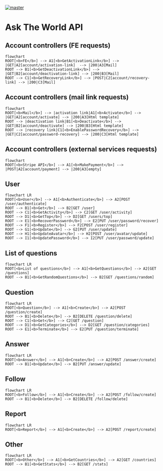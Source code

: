 [![master](https://github.com/Karmello/ask-the-world-api/actions/workflows/main.yml/badge.svg)](https://github.com/Karmello/ask-the-world-api/actions/workflows/main.yml)

# Ask The World API

## Account controllers (FE requests)

```mermaid
flowchart
ROOT[<b>FE</b>] --> A1[<b>GetActivationLink</b>] --> |GET|A2[account/activation-link]  --> |200|A3[Mail]
ROOT --> B1[<b>GetDeactivationLink</b>] --> |GET|B2[account/deactivation-link] --> |200|B3[Mail]
ROOT --> C1[<b>GetRecoveryLink</b>] --> |POST|C2[account/recovery-link] --> |200|C3[Mail]
```

## Account controllers (mail link requests)

```mermaid
flowchart
ROOT[<b>Mail</b>] --> |activation link|A1[<b>Activate</b>] --> |GET|A2[account/activate] --> |200|A3[Html template]
ROOT --> |deactivation link|B1[<b>Deactivate</b>] --> |GET|B2[account/deactivate] --> |200|B3[Html template]
ROOT --> |recovery link|C1[<b>EnablePasswordRecovery</b>] --> |GET|C2[account/password-recovery] --> |200|C3[Html template]
```

## Account controllers (external services requests)

```mermaid
flowchart
ROOT[<b>Stripe API</b>] --> A1[<b>MakePayment</b>] --> |POST|A2[account/payment] --> |200|A3[empty]
```

## User

```mermaid
flowchart LR
ROOT[<b>User</b>] --> A1[<b>Authenticate</b>] --> A2[POST /user/authenticate]
ROOT --> B1[<b>Get</b>] --> B2[GET /user]
ROOT --> C1[<b>GetActivity</b>] --> C2[GET /user/activity]
ROOT --> D1[<b>GetTop</b>] --> D2[GET /users/top]
ROOT --> E1[<b>RecoverPassword</b>] --> E2[PUT /user/password/recover]
ROOT --> F1[<b>Register</b>] --> F2[POST /user/register]
ROOT --> G1[<b>Update</b>] --> G2[PUT /user/update]
ROOT --> H1[<b>UpdateAvatar</b>] --> H2[POST /user/avatar/update]
ROOT --> I1[<b>UpdatePassword</b>] --> I2[PUT /user/password/update]
```

## List of questions

```mermaid
flowchart LR
ROOT[<b>List of questions</b>] --> A1[<b>GetQuestions</b>] --> A2[GET /questions]
ROOT --> B1[<b>GetRandomQuestions</b>] --> B2[GET /questions/random]
```

## Question

```mermaid
flowchart LR
ROOT[<b>Question</b>] --> A1[<b>Create</b>] --> A2[POST /question/create]
ROOT --> B1[<b>Delete</b>] --> B2[DELETE /question/delete]
ROOT --> C1[<b>Get</b>] --> C2[GET /question]
ROOT --> D1[<b>GetCategories</b>] --> D2[GET /question/categories]
ROOT --> E1[<b>Terminate</b>] --> E2[PUT /question/terminate]
```

## Answer

```mermaid
flowchart LR
ROOT[<b>Answer</b>] --> A1[<b>Create</b>] --> A2[POST /answer/create]
ROOT --> B1[<b>Update</b>] --> B2[PUT /answer/update]
```

## Follow

```mermaid
flowchart LR
ROOT[<b>Follow</b>] --> A1[<b>Create</b>] --> A2[POST /follow/create]
ROOT --> B1[<b>Delete</b>] --> B2[DELETE /follow/delete]
```

## Report

```mermaid
flowchart LR
ROOT[<b>Report</b>] --> A1[<b>Create</b>] --> A2[POST /report/create]
```

## Other

```mermaid
flowchart LR
ROOT[<b>Other</b>] --> A1[<b>GetCountries</b>] --> A2[GET /countries]
ROOT --> B1[<b>GetStats</b>] --> B2[GET /stats]
```

